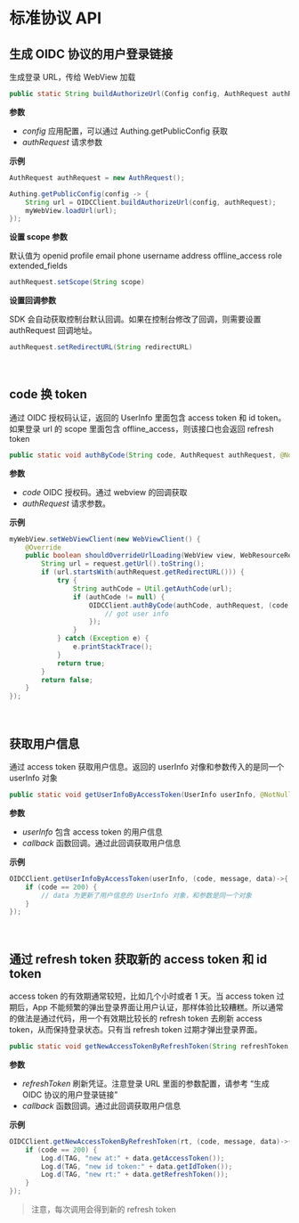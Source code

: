 # 标准协议 API

<LastUpdated/>

## 生成 OIDC 协议的用户登录链接

生成登录 URL，传给 WebView 加载

```java
public static String buildAuthorizeUrl(Config config, AuthRequest authRequest)
```

**参数**
* *config* 应用配置，可以通过 Authing.getPublicConfig 获取
* *authRequest* 请求参数

**示例**

```java
AuthRequest authRequest = new AuthRequest();

Authing.getPublicConfig(config -> {
    String url = OIDCClient.buildAuthorizeUrl(config, authRequest);
    myWebView.loadUrl(url);
});
```

**设置 scope 参数**

默认值为 openid profile email phone username address offline_access role extended_fields

```java
authRequest.setScope(String scope)
```

**设置回调参数**

SDK 会自动获取控制台默认回调。如果在控制台修改了回调，则需要设置 authRequest 回调地址。

```java
authRequest.setRedirectURL(String redirectURL)
```

<br>

## code 换 token

通过 OIDC 授权码认证，返回的 UserInfo 里面包含 access token 和 id token。如果登录 url 的 scope 里面包含 offline_access，则该接口也会返回 refresh token

```java
public static void authByCode(String code, AuthRequest authRequest, @NotNull AuthCallback<UserInfo> callback)
```

**参数**

* *code* OIDC 授权码。通过 webview 的回调获取
* *authRequest* 请求参数。

**示例**

```java
myWebView.setWebViewClient(new WebViewClient() {
    @Override
    public boolean shouldOverrideUrlLoading(WebView view, WebResourceRequest request) {
        String url = request.getUrl().toString();
        if (url.startsWith(authRequest.getRedirectURL())) {
            try {
                String authCode = Util.getAuthCode(url);
                if (authCode != null) {
                    OIDCClient.authByCode(authCode, authRequest, (code, message, userInfo) -> {
                        // got user info
                    });
                }
            } catch (Exception e) {
                e.printStackTrace();
            }
            return true;
        }
        return false;
    }
});
```

<br>

## 获取用户信息

通过 access token 获取用户信息。返回的 userInfo 对像和参数传入的是同一个 userInfo 对象

```java
public static void getUserInfoByAccessToken(UserInfo userInfo, @NotNull AuthCallback<UserInfo> callback)
```

**参数**

* *userInfo* 包含 access token 的用户信息
* *callback* 函数回调。通过此回调获取用户信息

**示例**

```java
OIDCClient.getUserInfoByAccessToken(userInfo, (code, message, data)->{
    if (code == 200) {
        // data 为更新了用户信息的 UserInfo 对象，和参数是同一个对象
    }
});
```

<br>

## 通过 refresh token 获取新的 access token 和 id token

access token 的有效期通常较短，比如几个小时或者 1 天。当 access token 过期后，App 不能频繁的弹出登录界面让用户认证，那样体验比较糟糕。所以通常的做法是通过代码，用一个有效期比较长的 refresh token 去刷新 access token，从而保持登录状态。只有当 refresh token 过期才弹出登录界面。

```java
public static void getNewAccessTokenByRefreshToken(String refreshToken, @NotNull AuthCallback<UserInfo> callback)
```

**参数**

* *refreshToken* 刷新凭证。注意登录 URL 里面的参数配置，请参考 “生成 OIDC 协议的用户登录链接”
* *callback* 函数回调。通过此回调获取用户信息

**示例**

```java
OIDCClient.getNewAccessTokenByRefreshToken(rt, (code, message, data)->{
    if (code == 200) {
        Log.d(TAG, "new at:" + data.getAccessToken());
        Log.d(TAG, "new id token:" + data.getIdToken());
        Log.d(TAG, "new rt:" + data.getRefreshToken());
    }
});
```

>注意，每次调用会得到新的 refresh token

<br>

